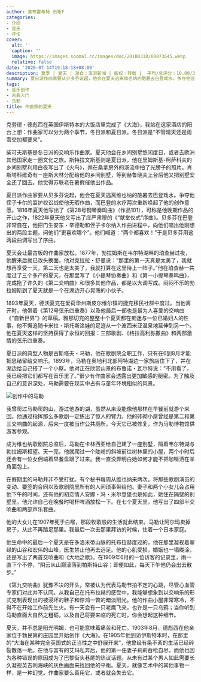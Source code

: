 ```yaml
---
author: 莱布雷希特 石晰F
categories:
- 介绍
- 音乐
- 评论
cover:
  alt: ''
  caption: ''
  image: https://images.soomal.cc/images/doc/20180318/00073645.webp
  relative: false
date: '2020-07-14T19:18:18+08:00'
description: 夏季 | 夏天 | 源自：澎湃新闻 | 版权：转载 |  平均/总评分：10.00/30
summary: 夏日派作曲家要从贝多芬说起，他会在夏天逃离维也纳的酷暑去巴登戏水。争夺他侄子卡尔的监护权讼战使他无暇作曲，而巴登的水疗两次重新唤起了他的创作意愿。1816年夏天他写出了《第28号钢琴奏鸣曲》（作品101），可称是他晚期作品的开山之作……
tags:
- 音乐创作
- 古典入门
- 马勒
title: 作曲家的夏天
---
```


克劳德・德彪西在英国伊斯特本的大饭店里完成了《大海》，我站在这家酒店的阳台上想：作曲家可以分为两个季节，冬日派和夏日派。冬日派是“不管晴天还是雨雪交加都要来”。

柴可夫斯基是冬日派的交响乐作曲家。夏天他会在乡间别墅悠闲度日，或者去欧洲其他国家走一圈文化之旅。斯特拉文斯基则是夏日派，他在里姆斯基-柯萨科夫的乡间别墅利用白夜写出了《火鸟》，并在桑拿房外的溪流中拍了光膀子的照片。肖斯塔科维奇有一座斯大林分配给他的乡间别墅，等到赫鲁晓夫上台后他又把别墅安全还了回去。他觉得苏联老在暑假催他出作品。

夏日派作曲家要从贝多芬说起，他会在夏天逃离维也纳的酷暑去巴登戏水。争夺他侄子卡尔的监护权讼战使他无暇作曲，而巴登的水疗两次重新唤起了他的创作意愿。1816年夏天他写出了《第28号钢琴奏鸣曲》（作品101），可称是他晚期作品的开山之作，1822年夏天他又写出了庄严肃穆的《“献堂仪式”序曲》。贝多芬在巴登非常自在，他把门生安东・辛德勒和侄子卡尔纳入作曲进程中，向他们唱出他刚想出的两段主题，问他们“更喜欢哪个”。他们喊道：“两个都喜欢！”于是贝多芬用这两段曲调写出了序曲。

夏天会让最古板的作曲家放松。1877年，勃拉姆斯在韦尔特湖畔的珀查赫过夜，他醒来后就已改头换面。他对克拉拉・舒曼说：“那里的第一天真是太美了，我就想再享受一天，第二天也是太美了，我就打算在这里待上一阵子。”他在珀查赫一共度过了三个多产的夏天，在那里写了《小提琴协奏曲》和《第一小提琴奏鸣曲》，完成拖了许久的《第二交响曲》和很多其他作品，都是以大调写成。闷闷不乐的勃拉姆斯到了夏天就是一个在湖边开心晃荡的小伙子。

1893年夏天，德沃夏克在爱荷华州斯皮尔维尔镇的捷克移民社群中度过。当他离开时，他带着《第12号弦乐四重奏》以及他最后一部也是最为人喜爱的交响曲《“自新世界”》的草稿。雅那切克的整整十个夏天都在痴迷与一位已婚妇人的性事，他不懈追随卡米拉・斯托斯洛娃的足迹从一个波西米亚温泉地延伸到另一个。他在夏天这样的坚持获得了永恒的回报：三部歌剧、《格拉高利弥撒曲》和两部激情的弦乐四重奏。

夏日派的典型人物是古斯塔夫・马勒，他在歌剧院全职工作，只有在6到8月才能把思绪留给交响乐。1893年，马勒在奥地利北部阿特湖边一家旅店住下了，并在湖边给自己搭了一个小屋。他对正在欣赏山景的布鲁诺・瓦尔特说：“不用看了，我已经把它们都写在音乐里了。”很少有作曲家会透露出更加敏感的秘密。为了触及自己的意识深处，马勒需要在现实中占有与童年环境相似的风景。

![创作中的马勒](https://images.soomal.cc/images/doc/20180318/00073645.webp)





我曾爬过马勒爬的山，游过他游的湖，虽然从来没能像他那样在早餐前就游个来回。他通过指挥那么多歌剧一定练出了惊人的臂力。他的砖砌小屋曾经是第二和第三交响曲的起源，后来一度被当作公共厕所。今天它已被修复，作为马勒博物馆供游客参观。

成为维也纳歌剧院总监后，马勒在卡林西亚给自己建了一座别墅，隔着韦尔特湖与勃拉姆斯相望。天一亮，他就爬过一个陡峭的斜坡前往树林里的小屋，两个小时后还会有一位女佣端着早餐盘跟了过来。我一直没弄明白她如何才能不把咖啡洒在羊角面包上。

在假期里的马勒并非不受打扰。有个秘书每周从维也纳来两次，将那些歌剧演员的变动、要签的合同以及歌剧院里所有的人间琐事带给他。妻子和两个小女儿会占用他下午的时间，还有他的初恋情人安娜・冯・米尔登堡也是如此，她住在隔壁的别墅里。他允许自己在晚餐时喝杯啤酒放松一下。在七个夏天里，他写出了四部半交响曲和两部声乐套曲。

他的大女儿在1907年死于白喉，那段牧歌般的生活就此结束。马勒让阿尔玛卖掉房子，从此不再踏足那里。我最后一次去那里拜访的时候，住着一个日本家庭。

他生命中的最后一个夏天是在多洛米蒂山脉的托布拉赫度过的，他在那里凝视着翠绿的山谷和宏伟的山峰，医生禁止他再去远足。他的心肌受损，婚姻也一塌糊涂，还是写出了两首交响曲和《大地之歌》。在1909年6月的一位访客的记录里，雨一直下个不停，“阴云从山巅滚落到帕斯特山谷；即便如此，每天下午他仍会出去散步。”

《第九交响曲》犹豫不决的开头，常被认为代表马勒节拍不定的心跳，尽管心血管专家们对此并不认同。从我自己在托布拉赫的感受中，我能够想象到以交响乐的形式克制表现出的被浸坏的鞋子和惊鸿一瞥的暗淡阳光。他的作曲小屋非常寒冷，不得不在开始工作前先生火。有一天会有一只老鹰飞来，也许是一只乌鸦；当你听到马勒直面大自然之粗砺，以及自己将要来临的死亡时，你会想起这种细节。

夏天，并不总是阳光明媚，也可能意味着痛苦和死亡。1903年8月，德彪西在他亲家位于勃艮第的庄园里开始创作《大海》。在1905年他到访伊斯特本时，在那里的“大海在某种完全英国式的正当性之中舒展开来”，他曾经有条不紊的生活已经碎裂散落一地。在他与富有的艾玛私奔后，他的第一任妻子莉莉吞枪自尽，而他也因为各种错误的原因成为了巴黎街头巷尾的热议话题。从未有过某个男人如此需要长久凝视英吉利海峡的灰色画面来找回他的平衡。夏天，就像艺术中的其他事物一样，是一种幻觉。作曲家要么善用它，或者就会失去它。